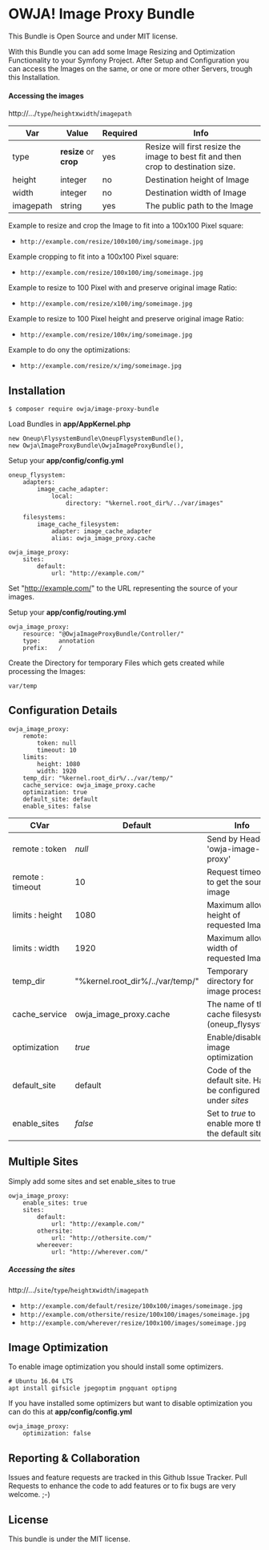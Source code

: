 # OWJA! Image Proxy Bundle

This Bundle is Open Source and under MIT license.

With this Bundle you can add some Image Resizing and
Optimization Functionality to your Symfony Project.
After Setup and Configuration you can access the Images
on the same, or one or more other Servers, trough
this Installation.

#### Accessing the images
http://.../`type`/`height`x`width`/`imagepath`

Var | Value | Required | Info
--- | --- | --- | ---
type | **resize** or **crop** | yes | Resize will first resize the image to best fit and then crop to destination size.
height | integer | no | Destination height of Image
width | integer | no | Destination width of Image
imagepath | string | yes | The public path to the Image

Example to resize and crop the Image to fit into a 100x100 Pixel square:
- `http://example.com/resize/100x100/img/someimage.jpg`

Example cropping to fit into a 100x100 Pixel square:
- `http://example.com/resize/100x100/img/someimage.jpg`

Example to resize to 100 Pixel with and preserve original image Ratio:
- `http://example.com/resize/x100/img/someimage.jpg`

Example to resize to 100 Pixel height and preserve original image Ratio:
- `http://example.com/resize/100x/img/someimage.jpg`

Example to do ony the optimizations:
- `http://example.com/resize/x/img/someimage.jpg`

## Installation

```
$ composer require owja/image-proxy-bundle
```

Load Bundles in **app/AppKernel.php**
```
new Oneup\FlysystemBundle\OneupFlysystemBundle(),
new Owja\ImageProxyBundle\OwjaImageProxyBundle(),
```

Setup your **app/config/config.yml**
```
oneup_flysystem:
    adapters:
        image_cache_adapter:
            local:
                directory: "%kernel.root_dir%/../var/images"

    filesystems:
        image_cache_filesystem:
            adapter: image_cache_adapter
            alias: owja_image_proxy.cache

owja_image_proxy:
    sites:
        default:
            url: "http://example.com/"
```
Set "http://example.com/" to the URL representing the source of your images.

Setup your **app/config/routing.yml**
```
owja_image_proxy:
    resource: "@OwjaImageProxyBundle/Controller/"
    type:     annotation
    prefix:   /
```

Create the Directory for temporary Files which gets created while processing the Images:
```
var/temp
```

## Configuration Details

```
owja_image_proxy:
    remote:
        token: null
        timeout: 10
    limits:
        height: 1080
        width: 1920
    temp_dir: "%kernel.root_dir%/../var/temp/"
    cache_service: owja_image_proxy.cache
    optimization: true
    default_site: default
    enable_sites: false
```

CVar | Default | Info
 --- | --- | ---
remote : token | *null* | Send by Header 'owja-image-proxy'
remote : timeout | 10 | Request timeout to get the source image
limits : height | 1080 | Maximum allowed height of requested Image
limits : width | 1920 | Maximum allowed width of requested Image
temp_dir | "%kernel.root_dir%/../var/temp/" | Temporary directory for image processing
cache_service | owja_image_proxy.cache | The name of the cache filesystem (oneup_flysystem)
optimization | *true* | Enable/disable image optimization
default_site | default | Code of the default site. Has to be configured under *sites*
enable_sites | *false* | Set to *true* to enable more than the default site

## Multiple Sites

Simply add some sites and set enable_sites to true

```
owja_image_proxy:
    enable_sites: true
    sites:
        default:
            url: "http://example.com/"
        othersite:
            url: "http://othersite.com/"
        whereever:
            url: "http://wherever.com/"
```

##### Accessing the sites
http://.../`site`/`type`/`height`x`width`/`imagepath`

- `http://example.com/default/resize/100x100/images/someimage.jpg`
- `http://example.com/othersite/resize/100x100/images/someimage.jpg`
- `http://example.com/wherever/resize/100x100/images/someimage.jpg`


## Image Optimization

To enable image optimization you should install some optimizers. 

```
# Ubuntu 16.04 LTS
apt install gifsicle jpegoptim pngquant optipng
```

If you have installed some optimizers but want to disable
optimization you can do this at **app/config/config.yml**
```
owja_image_proxy:
    optimization: false
```
## Reporting & Collaboration

Issues and feature requests are tracked in this Github Issue Tracker.
Pull Requests to enhance the code to add features or to fix bugs are very welcome. ;-) 

## License

This bundle is under the MIT license. 